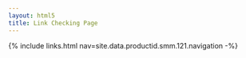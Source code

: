 ```yaml
---
layout: html5
title: Link Checking Page
---
```

{% include links.html nav=site.data.productid.smm.121.navigation -%}

